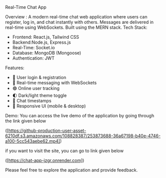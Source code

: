 Real-Time Chat App

Overview :
A modern real-time chat web application where users can register, log in, and chat instantly with others. Messages are delivered in real-time using WebSockets. Built using the MERN stack.
Tech Stack:
- Frontend: React.js, Tailwind CSS
- Backend:Node.js, Express.js
- Real-Time: Socket.io
- Database: MongoDB (Mongoose)
- Authentication: JWT

 Features:
- 🔐 User login & registration
- 📲 Real-time messaging with WebSockets
- 🟢 Online user tracking
- 🌓 Dark/light theme toggle
- 📅 Chat timestamps
- 📁 Responsive UI (mobile & desktop)

Demo:
You can access the live demo of the application by going through the link given below 

([https://github-production-user-asset-6210df.s3.amazonaws.com/108828387/253873688-36a67198-b40e-4746-a100-5cc543aebe62.mp4])

if you want to visit the site, you can go to link given below

([https://chat-app-jzgr.onrender.com])

Please feel free to explore the application and provide feedback.
